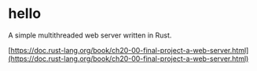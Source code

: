 # hello
A simple multithreaded web server written in Rust.

[https://doc.rust-lang.org/book/ch20-00-final-project-a-web-server.html](https://doc.rust-lang.org/book/ch20-00-final-project-a-web-server.html)
